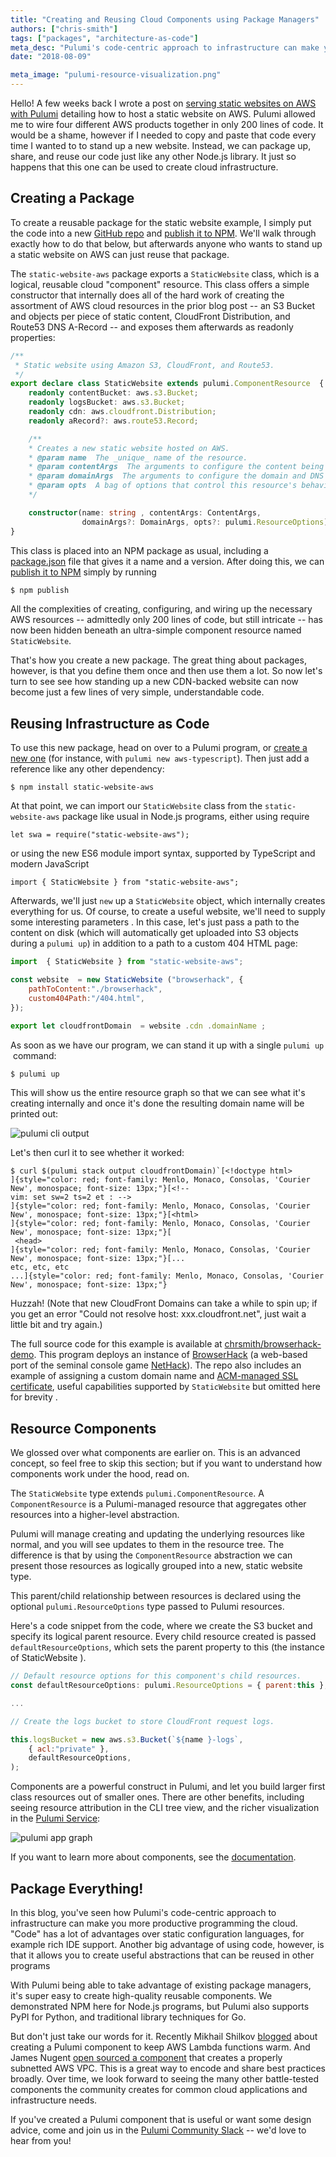 ```yaml
---
title: "Creating and Reusing Cloud Components using Package Managers"
authors: ["chris-smith"]
tags: ["packages", "architecture-as-code"]
meta_desc: "Pulumi's code-centric approach to infrastructure can make you more productive programming the cloud. Package up, share, and reuse our code."
date: "2018-08-09"

meta_image: "pulumi-resource-visualization.png"
---
```



Hello! A few weeks back I wrote
a post on [serving static websites on AWS with Pulumi](/blog/serving-a-static-website-on-aws-with-pulumi)
detailing how to host a static website on AWS. Pulumi allowed me to wire four
different AWS products together in only 200 lines of code. It would be a
shame, however if I needed to copy and paste that code every time I
wanted to to stand up a new website. Instead, we can package up, share,
and reuse our code just like any other Node.js library. It just so
happens that this one can be used to create cloud infrastructure.
<!--more-->

## Creating a Package

To create a reusable package for the static website example, I simply
put the code into a new
[GitHub repo](https://github.com/chrsmith/static-website-aws) and
[publish it to NPM](https://www.npmjs.com/package/static-website-aws).
We'll walk through exactly how to do that below, but afterwards anyone
who wants to stand up a static website on AWS can just reuse that
package.

The `static-website-aws` package exports a `StaticWebsite` class, which
is a logical, reusable cloud "component" resource. This class offers a
simple constructor that internally does all of the hard work of creating
the assortment of AWS cloud resources in the prior blog post -- an S3
Bucket and objects per piece of static content, CloudFront Distribution,
and Route53 DNS A-Record -- and exposes them afterwards as readonly
properties:

```typescript
/**
 * Static website using Amazon S3, CloudFront, and Route53.
 */
export declare class StaticWebsite extends pulumi.ComponentResource  {
    readonly contentBucket: aws.s3.Bucket;
    readonly logsBucket: aws.s3.Bucket;
    readonly cdn: aws.cloudfront.Distribution;
    readonly aRecord?: aws.route53.Record;

    /**
    * Creates a new static website hosted on AWS.
    * @param name  The _unique_ name of the resource.
    * @param contentArgs  The arguments to configure the content being served.
    * @param domainArgs  The arguments to configure the domain and DNS settings.
    * @param opts  A bag of options that control this resource's behavior.
    */

    constructor(name: string , contentArgs: ContentArgs,
                domainArgs?: DomainArgs, opts?: pulumi.ResourceOptions);
}
```

This class is placed into an NPM package as usual, including a
[package.json](https://github.com/chrsmith/static-website-aws/blob/master/package.json)
file that gives it a name and a version. After doing this, we can
[publish it to NPM](https://docs.npmjs.com/getting-started/publishing-npm-packages)
simply by running

```bash
$ npm publish
```

All the complexities of creating, configuring, and wiring up the
necessary AWS resources -- admittedly only 200 lines of code, but still
intricate -- has now been hidden beneath an ultra-simple component
resource named `StaticWebsite`.

That's how you create a new package. The great thing about packages,
however, is that you define them once and then use them a lot. So now
let's turn to see see how standing up a new CDN-backed website can now
become just a few lines of very simple, understandable code.

## Reusing Infrastructure as Code

To use this new package, head on over to a Pulumi program, or
[create a new one](/docs/get-started)
(for instance, with `pulumi new aws-typescript`).
Then just add a reference like any other dependency:

```
$ npm install static-website-aws
```

At that point, we can import our `StaticWebsite` class from the
`static-website-aws` package like usual in Node.js programs, either
using require

```
let swa = require("static-website-aws");
```

or using the new ES6 module import syntax, supported by TypeScript and
modern JavaScript

```
import { StaticWebsite } from "static-website-aws";
```

Afterwards, we'll just `new` up a `StaticWebsite` object, which
internally creates everything for us. Of course, to create a useful
website, we'll need to supply some interesting parameters . In this
case, let's just pass a path to the content on disk (which will
automatically get uploaded into S3 objects during a `pulumi up`) in
addition to a path to a custom 404 HTML page:

```javascript
import  { StaticWebsite } from "static-website-aws";

const website  = new StaticWebsite ("browserhack", {
    pathToContent:"./browserhack",
    custom404Path:"/404.html",
});

export let cloudfrontDomain  = website .cdn .domainName ;
```

As soon as we have our program, we can stand it up with a single
`pulumi up`  command:

```bash
$ pulumi up
```

This will show us the entire resource graph so that we can see what it's
creating internally and once it's done the resulting domain name will be
printed out:

![pulumi cli output](./pulumi-cli-output.png)

Let's then curl it to see whether it worked:

```
$ curl $(pulumi stack output cloudfrontDomain)`[<!doctype html>
]{style="color: red; font-family: Menlo, Monaco, Consolas, 'Courier New', monospace; font-size: 13px;"}[<!--
vim: set sw=2 ts=2 et : -->
]{style="color: red; font-family: Menlo, Monaco, Consolas, 'Courier New', monospace; font-size: 13px;"}[<html>
]{style="color: red; font-family: Menlo, Monaco, Consolas, 'Courier New', monospace; font-size: 13px;"}[
 <head>
]{style="color: red; font-family: Menlo, Monaco, Consolas, 'Courier New', monospace; font-size: 13px;"}[...
etc, etc, etc
...]{style="color: red; font-family: Menlo, Monaco, Consolas, 'Courier New', monospace; font-size: 13px;"}
```

Huzzah! (Note that new CloudFront Domains can take a while to spin
up; if you get an error "Could not resolve host: xxx.cloudfront.net",
just wait a little bit and try again.)

The full source code for this example is available at
[chrsmith/browserhack-demo](https://github.com/chrsmith/browserhack-demo).
This program deploys an instance of [BrowserHack](http://coolwanglu.github.io/BrowserHack/)
(a web-based port of the seminal console game [NetHack](https://www.nethack.org/)).
The repo also includes an example of assigning a custom domain name and
[ACM-managed SSL certificate](https://docs.aws.amazon.com/acm/latest/userguide/acm-overview.html),
useful capabilities supported by `StaticWebsite` but omitted here for
brevity .

## Resource Components

We glossed over what components are earlier on. This is an advanced
concept, so feel free to skip this section; but if you want to
understand how components work under the hood, read on.

The `StaticWebsite` type extends `pulumi.ComponentResource`. A
`ComponentResource` is a Pulumi-managed resource that aggregates other
resources into a higher-level abstraction.

Pulumi will manage creating and updating the underlying resources like
normal, and you will see updates to them in the resource tree. The
difference is that by using the `ComponentResource` abstraction we can
present those resources as logically grouped into a new, static website
type.

This parent/child relationship between resources is declared using the
optional `pulumi.ResourceOptions` type passed to Pulumi resources.

Here's a code snippet from the code, where we create the S3 bucket and
specify its logical parent resource. Every child resource created is
passed `defaultResourceOptions`, which sets the parent property to this
(the instance of StaticWebsite ).

```javascript
// Default resource options for this component's child resources.
const defaultResourceOptions: pulumi.ResourceOptions = { parent:this };

...

// Create the logs bucket to store CloudFront request logs.

this.logsBucket = new aws.s3.Bucket(`${name }-logs`,
    { acl:"private" },
    defaultResourceOptions,
);
```

Components are a powerful construct in Pulumi, and let you build larger
first class resources out of smaller ones. There are other benefits,
including seeing resource attribution in the CLI tree view, and the
richer visualization in the [Pulumi Service](https://app.pulumi.com):

![pulumi app graph](./pulumi-resource-visualization.png)

If you want to learn more about components, see the
[documentation](/docs/reference/pkg/nodejs/pulumi/pulumi).

## Package Everything!

In this blog, you've seen how Pulumi's code-centric approach to
infrastructure can make you more productive programming the cloud.
"Code" has a lot of advantages over static configuration languages, for
example rich IDE support. Another big advantage of using code, however,
is that it allows you to create useful abstractions that can be reused
in other programs

With Pulumi being able to take advantage of existing package managers,
it's super easy to create high-quality reusable components. We
demonstrated NPM here for Node.js programs, but Pulumi also supports
PyPI for Python, and traditional library techniques for Go.

But don't just take our words for it. Recently Mikhail Shilkov
[blogged](https://mikhail.io/2018/08/aws-lambda-warmer-as-pulumi-component/)
about creating a Pulumi component to keep AWS Lambda functions warm. And
James Nugent [open sourced a component](https://github.com/jen20/pulumi-aws-vpc)
that creates a properly subnetted AWS VPC. This is a great way to encode and share best
practices broadly. Over time, we look forward to seeing the many other
battle-tested components the community creates for common cloud
applications and infrastructure needs.

If you've created a Pulumi component that is useful or want some design
advice, come and join us in the [Pulumi Community
Slack](https://slack.pulumi.com/) -- we'd love to hear from you!
